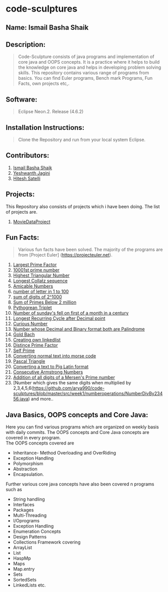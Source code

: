 # code-sculptures #

## **Name:** Ismail Basha Shaik ##  

## **Description:** #  
> Code-Sculpture consists of java programs and implementation of core java and OOPS concepts. It is a practice where it helps to build the knowledge on core java and helps in developing problem solving skills. This repository contains various range of programs from basics. You can find Euler programs, Bench mark Programs, Fun Facts, own projects etc,.  

## **Software:** ##  
> Eclipse Neon.2. Release (4.6.2)   

## **Installation Instructions:** ## 
> Clone the Repository and run from your local system Eclipse.

## **Contributors:** ##
> 
1. [Ismail Basha Shaik](https://github.com/arya990)
2. [Yeshwanth Jagini](https://github.com/yeshwanth43)
3. [Hitesh Satelli](https://github.com/HSatelli88)
  
## **Projects:** ##    
>
This Repository also consists of projects which i have been doing. The list of projects are.  
1. [MovieDataProject](https://github.com/arya990/code-sculptures/tree/master/src/moviedataexcercise)   
  

## **Fun Facts:** ##
> Various fun facts have been solved. The majority of the programs are from [Project Euler] (https://projecteuler.net).   
1. [Largest Prime Factor](https://github.com/arya990/code-sculptures/blob/master/src/week2/feb20/LargestPrimeFactor.java)  
2. [10001st prime number](https://github.com/arya990/code-sculptures/blob/master/src/week2/feb21/Primenumberof100001.java)  
3. [Highest Triangular Number](https://github.com/arya990/code-sculptures/blob/master/src/week2/feb22/Trianglenumberover500divisors.java)  
4. [Longest Collatz sequence](https://github.com/arya990/code-sculptures/blob/master/src/week2/feb23/Sequence.java)  
5. [Amicable Numbers](https://github.com/arya990/code-sculptures/blob/master/src/week2/feb24/AmicableNumbers.java)  
6. [number of letter in 1 to 100](https://github.com/arya990/code-sculptures/blob/master/src/week2/feb23/Numberoflettersin1000.java)   
7. [sum of digits of 2^1000](https://github.com/arya990/code-sculptures/blob/master/src/week2/feb23/sumofdigitsof2power1000.java)   
8. [Sum of Primes Below 2 million](https://github.com/arya990/code-sculptures/blob/master/src/week2/feb22/Sumofprimesbelow2million.java)   
9. [Pythogrean Triplet](https://github.com/arya990/code-sculptures/blob/2bf3be29649efd7af26addfd7892a29de96f0ad6/src/week2/feb22/Pythogreantriplet.java)   
10. [Number of sunday's fell on first of a month in a century](https://github.com/arya990/code-sculptures/blob/master/src/week2/feb23/NumberOfSundaysFellOn1stofMonth.java)   
11. [Longest Recurring Cycle after Decimal point](https://github.com/arya990/code-sculptures/blob/master/src/week3/feb27/LongestRecurringCycle.java)   
12. [Curious Number](https://github.com/arya990/code-sculptures/blob/master/src/week3/mar2/CuriousNumber.java)   
13. [Number whose Decimal and Binary format both are Palindrome](https://github.com/arya990/code-sculptures/blob/master/src/week3/mar2/DecimalandBinaryPalindrome.java)   
14. [Gold Bach](https://github.com/arya990/code-sculptures/blob/master/src/week3/mar6/GoldBach.java)   
15. [Creating own linkedlist](https://github.com/arya990/code-sculptures/blob/master/src/week3/mar6/LinkedListImplementation.java)   
16. [Distince Prime Factor](https://github.com/arya990/code-sculptures/blob/master/src/week3/mar7/DistinctPrimeFactors.java)   
17. [Self Prime](https://github.com/arya990/code-sculptures/blob/master/src/week3/mar7/SelfPrime.java )  
18. [Converting normal text into morse code](https://github.com/arya990/code-sculptures/blob/master/src/week1/numberoperations/MorseCode.java)   
19. [Pascal Triangle](https://github.com/arya990/code-sculptures/blob/master/src/week1/numberoperations/PascalTriangle.java)   
20. [Converting a text to Pig Latin format](https://github.com/arya990/code-sculptures/blob/master/src/week1/numberoperations/PigLatin.java)   
21. [Consecutive Armstrong Numbers](https://github.com/arya990/code-sculptures/blob/master/src/week1/numberoperations/ArmstrongConsecutive.java)   
22. [Addition of all digits of a Mersen's Prime number](https://github.com/arya990/code-sculptures/blob/master/src/week1/numberoperations/MersensPrimeaddition.java)   
23. [Number which gives the same digits when multiplied by 2,3,4,5,6(https://github.com/arya990/code-sculptures/blob/master/src/week1/numberoperations/NumberDivBy23456.java) and more..    

## **Java Basics, OOPS concepts and Core Java:** ##  
>
Here you can find various programs which are organized on weekly basis with daily commits. The OOPS concepts and Core Java concepts are covered in every program.  
The OOPS concepts covered are  
* Inheritance- Method Overloading and OverRiding
* Exception Handling 
* Polymorphism
* Abstraction
* Encapsulation.  

Further various core java concepts have also been covered n programs such as 
* String handling
* Interfaces
* Packages
* Multi-Threading
* I/Oprograms
* Exception Handling
* Enumeration Concepts
* Design Patterns
* Collections Framework covering 
 * ArrayList
 * List
 * HaspMp
 * Maps
 * Map.entry
 * Sets
 * SortedSets 
 * LinkedLists etc.        
  







